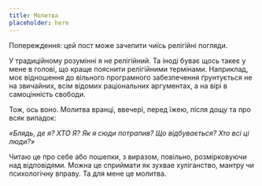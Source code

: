 ```yaml
---
title: Молитва
placeholder: here
---
```


Попереждення: цей пост може зачепити чиїсь релігійні погляди.

У традиційному розумінні я не релігійний. Та іноді буває щось такеє у мене в голові, що краще пояснити релігійними термінами. Наприклад, моє відношення до вільного програмного забезпечення ґрунтується не на звичайних, всім відомих раціональних аргументах, а на вірі в самоцінність свободи.

Тож, ось воно. Молитва вранці, ввечері, перед їжею, після дощу та про всяк випадок:

_«Блядь, де я? ХТО Я? Як я сюди потрапив? Що відбувається? Хто всі ці люди?»_

Читаю це про себе або пошепки, з виразом, повільно, розмірковуючи над відповідями. Можна це сприймати як зухвае хуліганство, мантру чи психологічну вправу. Та для мене це молитва.
